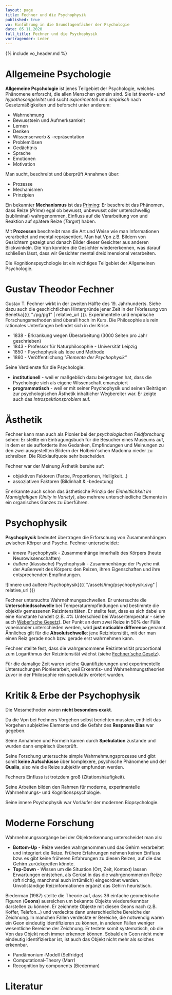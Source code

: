 ```yaml
---
layout: page
title: Fechner und die Psychophysik
published: true
vo: Einführung in die Grundlagenfächer der Psychologie
date: 05.11.2020
full_title: Fechner und die Psychophysik
vortragender: Leder
---
```

{% include vo_header.md %}

# Allgemeine Psychologie

**Allgemeine Psychologie** ist jenes Teilgebiet der Psychologie, welches Phänomene erforscht, die allen Menschen gemein sind. Sie ist _theorie- und hypothesengeleitet_ und sucht _experimentell und empirisch_ nach Gesetzmäßigkeiten und beforscht unter anderem:
* Wahrnehmung
* Bewusstsein und Aufmerksamkeit
* Lernen
* Denken
* Wissenserwerb & -repräsentation
* Problemlösen
* Gedächtnis
* Sprache
* Emotionen
* Motivation

Man sucht, beschreibt und überprüft Annahmen über:
* Prozesse
* Mechanismen
* Prinzipien

Ein bekannter **Mechanismus** ist das [Priming](https://dorsch.hogrefe.com/stichwort/priming): Er beschreibt das Phänomen, dass Reize (_Prime_) egal ob bewusst, unbewusst oder unterschwellig (subliminal) wahrgenommen, Einfluss auf die Verarbeitung von und Reaktion auf spätere Reize (_Target_) haben.

Mit **Prozessen** beschreibt man die Art und Weise wie man Informationen verarbeitet und mental repräsentiert. Man hat Vpn z.B. Bildern von Gesichtern gezeigt und danach Bilder dieser Gesichter aus anderen Blickwinkeln. Die Vpn konnten die Gesichter wiedererkennen, was darauf schließen lässt, dass wir Gesichter mental dreidimensional verarbeiten.

Die Kognitionspsychologie ist ein wichtiges Teilgebiet der Allgemeinen Psychologie.

# Gustav Theodor Fechner

Gustav T. Fechner wirkt in der zweiten Hälfte des 19. Jahrhunderts. Siehe dazu auch die geschichtlichen Hintergründe jener Zeit in der [Vorlesung von Benetka]({{ "./pg/pg1" | relative_url }}). Experimentelle und empirische Forschungsmethoden sind überall hoch im Kurs. Die Philosophie als rein rationales Unterfangen befindet sich in der Krise.
* 1838 - Erkrankung wegen Überarbeitung (3000 Seiten pro Jahr geschrieben)
* 1843 - Professor für Naturphilosophie - Universität Leipzig
* 1850 - Psychophysik als Idee und Methode
* 1860 - Veröffentlichung _"Elemente der Psychophysik"_

Seine Verdienste für die Psychologie:
* **institutionell** - weil er maßgeblich dazu beigetragen hat, dass die Psychologie sich als eigene Wissenschaft emanzipiert
* **programmatisch** - weil er mit seiner Psychophysik und seinen Beiträgen zur psychologischen Ästhetik inhalticher Wegbereiter war. Er zeigte auch das _Introspektionsproblem_ auf.

# Ästhetik

Fechner kann man auch als Pionier bei der _psychologischen Feldforschung_ sehen: Er stellte ein Eintragungsbuch für die Besucher eines Museums auf, in dem er sie aufforderte ihre Gedanken, Empfindungen und Meinungen zu den zwei ausgestellten Bildern der Holbein'schen Madonna nieder zu schreiben. Die Rücklaufquote sehr bescheiden.

Fechner war der Meinung Ästhetik beruhe auf:
* objektiven Faktoren (Farbe, Proportionen, Helligkeit...)
* assoziativen Faktoren (Bildinhalt & -bedeutung)

Er erkannte auch schon das ästhetische Prinzip der _Einheitlichkeit im Mannigfaltigen (Unity in Variety)_, also mehrere unterschiedliche Elemente in ein organisches Ganzes zu überführen.

# Psychophysik

**Psychophysik** bedeutet übertragen die Erforschung von Zusammenhängen zwischen Körper und Psyche. Fechner unterscheidet:
* _innere_ Psychophysik - Zusammenhänge innerhalb des Körpers (heute Neurowissenschaften)
* _äußere_ (klassische) Psychophysik - Zusammenhänge der Psyche mit der Außenwelt des Körpers: den Reizen, ihren Eigenschaften und ihre entsprechenden Empfindungen.

![Innere und äußere Psychophysik]({{ "/assets/img/psychophysik.svg" | relative_url }})

Fechner untersuchte Wahrnehmungsschwellen. Er untersuchte die **Unterschiedsschwelle** bei Temperaturempfindungen und bestimmte die objektiv gemessenen Reizintensitäten. Er stellte fest, dass es sich dabei um eine Konstante handelt (z.B. 4% Unterschied bei Wassertemperatur - siehe auch [Weber'sche Gesetz](https://de.wikipedia.org/wiki/Weber-Fechner-Gesetz#Webersches_Gesetz)). Der Punkt an dem zwei Reize in 50% der Fälle voneinander unterschieden werden, wird **just noticable difference** genannt. Ähnliches gilt für die **Absolutschwelle**: jene Reizintensität, mit der man einen Reiz gerade noch bzw. gerade erst wahrnehmen kann.

Fechner stellte fest, dass die wahrgenommene Reizintensität proportional zum Logarithmus der Reizintensität wächst (siehe [Fechner'sche Gesetz](https://en.wikipedia.org/wiki/Weber%E2%80%93Fechner_law#Fechner's_law)).

Für die damalige Zeit waren solche Quantifizierungen und experimentelle Untersuchungen Pionierarbeit, weil Erkenntis- und Wahrnehmungstheorien zuvor in der Philosophie rein spekulativ erörtert wurden.

# Kritik & Erbe der Psychophysik

Die Messmethoden waren **nicht besonders exakt**.

Da die Vpn bei Fechners Vorgehen selbst berichten mussten, enthielt das Vorgehen subjektive Elemente und die Gefahr des **Response Bias** war gegeben.

Seine Annahmen und Formeln kamen durch **Spekulation** zustande und wurden dann empirisch überprüft.

Seine Forschung untersuchte simple Wahrnehmungsprozesse und gibt somit **keine Aufschlüsse** über komplexere, psychische Phänomene und der **Qualia**, also wie die Reize subjektiv empfunden werden.

Fechners Einfluss ist trotzdem groß (Zitationshäufigkeit).

Seine Arbeiten bilden den Rahmen für moderne, experimentelle Wahrnehmungs- und Kognitionspsychologie.

Seine innere Psychophysik war Vorläufer der modernen Biopsychologie.

# Moderne Forschung

Wahrnehmungsvorgänge bei der Objekterkennung unterscheidet man als:
* **Bottom-Up** - Reize werden wahrgenommen und das Gehirn verarbeitet und integriert die Reize. Frühere Erfahrungen nehmen keinen Einfluss bzw. es gibt keine früheren Erfahrungen zu diesen Reizen, auf die das Gehirn zurückgreifen könnte.
* **Top-Down** - Wissen um die Situation (Ort, Zeit, Kontext) lassen Erwartungen entstehen, als Gerüst in das die wahrgenommenen Reize (oft richtig, manchmal auch irrtümlich) eingeordnet werden. Unvollständige Reizinformationen ergänzt das Gehirn heuristisch.

Biederman (1987) stellte die Theorie auf, dass 36 einfache geometrische Figuren (**Geons**) ausreichen um bekannte Objekte wiedererkennbar darstellen zu können. Er zeichnete Objekte mit diesen Geons nach (z.B. Koffer, Telefon...) und verdeckte dann unterschiedliche Bereiche der Zeichnung. In manchen Fällen verdeckte er Bereiche, die notwendig waren ein Geon eindeutig identifizieren zu können, in anderen Fällen weniger wesentliche Bereiche der Zeichnung. Er testete somit systematisch, ob die Vpn das Objekt noch immer erkennen können. Sobald ein Geon nicht mehr eindeutig identifizierbar ist, ist auch das Objekt nicht mehr als solches erkennbar.

* Pandämonium-Modell (Selfridge)
* Computational-Theory (Marr)
* Recognition by components (Biederman)

# Literatur
